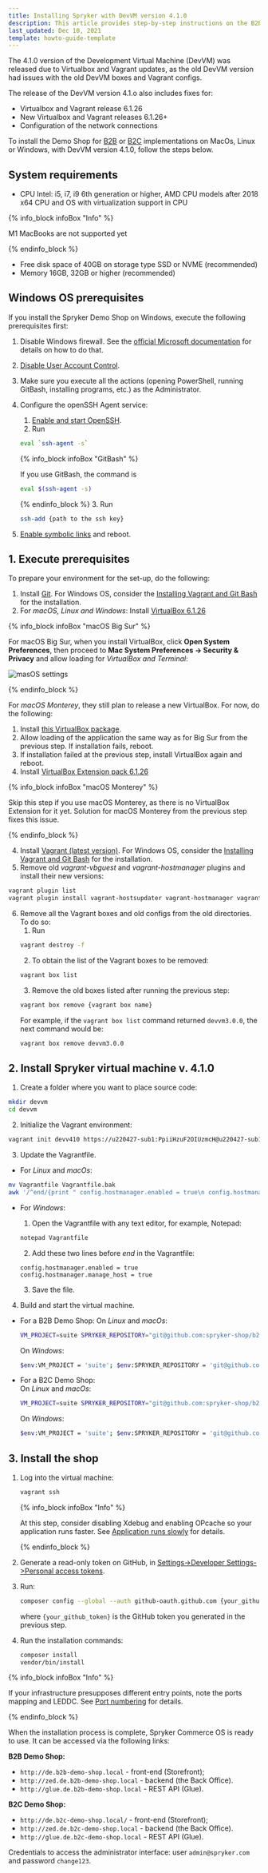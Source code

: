 ```yaml
---
title: Installing Spryker with DevVM version 4.1.0
description: This article provides step-by-step instructions on the B2B or B2C Demo Shop installation on Mac OS, Linux, and Windows with Development Virtual Machine version 4.1.0.
last_updated: Dec 10, 2021
template: howto-guide-template
---
```


The 4.1.0 version of the Development Virtual Machine (DevVM) was released due to Virtualbox and Vagrant updates, as the old DevVM version had issues with the old DevVM boxes and Vagrant configs.

The release of the DevVM version 4.1.o also includes fixes for: 

- Virtualbox and Vagrant release 6.1.26
- New Virtualbox and Vagrant releases 6.1.26+
- Configuration of the network connections

To install the Demo Shop for [B2B](/docs/scos/user/intro-to-spryker/b2b-suite.html) or [B2C](/docs/scos/user/intro-to-spryker/b2c-suite.html) implementations on MacOs, Linux or Windows, with DevVM version 4.1.0, follow the steps below.

## System requirements

- CPU Intel: i5, i7, i9 6th generation or higher, AMD CPU models after 2018 
x64 CPU and OS with virtualization support in CPU 

{% info_block infoBox "Info" %}

M1 MacBooks are not supported yet

{% endinfo_block %}

- Free disk space of 40GB on storage type SSD or NVME (recommended)
- Memory 16GB, 32GB or higher (recommended)

## Windows OS prerequisites

If you install the Spryker Demo Shop on Windows, execute the following prerequisites first:

1. Disable Windows firewall. See the [official Microsoft documentation](https://support.microsoft.com/en-us/windows/turn-microsoft-defender-firewall-on-or-off-ec0844f7-aebd-0583-67fe-601ecf5d774f) for details on how to do that.
2. [Disable User Account Control](https://articulate.com/support/article/how-to-turn-user-account-control-on-or-off-in-windows-10).
3. Make sure you execute all the actions (opening PowerShell, running GitBash, installing programs, etc.) as the Administrator.
4. Configure the openSSH Agent service:
    1. [Enable and start OpenSSH](https://dev.to/aka_anoop/how-to-enable-openssh-agent-to-access-your-github-repositories-on-windows-powershell-1ab8).
    2. Run
    ```bash
    eval `ssh-agent -s`
    ```
    {% info_block infoBox "GitBash" %}

    If you use GitBash, the command is

    ```bash
    eval $(ssh-agent -s)
    ```

    {% endinfo_block %}
    3. Run
    ```bash
    ssh-add {path to the ssh key}
    ```
5. [Enable symbolic links](https://community.perforce.com/s/article/3472) and reboot.


## 1. Execute prerequisites

To prepare your environment for the set-up, do the following:

1. Install [Git](https://git-scm.com/book/en/v2/Getting-Started-Installing-Git). For Windows OS, consider the [Installing Vagrant and Git Bash](https://www.jeevisoft.com/installing-vagrant-and-git-bash/) for the installation.
2. For _macOS, Linux and Windows_: Install [VirtualBox 6.1.26](https://download.virtualbox.org/virtualbox/6.1.26/)
   
{% info_block infoBox "macOS Big Sur" %}

For macOS Big Sur, when you install VirtualBox, click **Open System Preferences**, then proceed to **Mac System Preferences -> Security & Privacy** and allow loading for _VirtualBox and Terminal_:

![masOS settings](https://spryker.s3.eu-central-1.amazonaws.com/docs/scos/dev/setup/installing-spryker-with-vagrant/installing-spryker-with-devvm-version-4.1.0/macos-system-preferences.jpg)

{% endinfo_block %}

For _macOS Monterey_, they still plan to release a new VirtualBox. For now, do the following:
   1. Install [this VirtualBox package](https://www.virtualbox.org/download/testcase/VirtualBox-6.1.29r148140.dmg).
   2. Allow loading of the application the same way as for Big Sur from the previous step. If installation fails, reboot. 
   3. If installation failed at the previous step, install VirtualBox again and reboot.
3. Install [VirtualBox Extension pack 6.1.26](https://download.virtualbox.org/virtualbox/6.1.26/Oracle_VM_VirtualBox_Extension_Pack-6.1.26.vbox-extpack)
   
{% info_block infoBox "macOS Monterey" %}
    
Skip this step if you use macOS Monterey, as there is no VirtualBox Extension for it yet. Solution for macOS Monterey from the previous step fixes this issue.

{% endinfo_block %}
   
4. Install [Vagrant (latest version)](https://www.vagrantup.com/). For Windows OS, consider the [Installing Vagrant and Git Bash](https://www.jeevisoft.com/installing-vagrant-and-git-bash/) for the installation.
5. Remove old *vagrant-vbguest* and *vagrant-hostmanager* plugins and install their new versions:

```bash
vagrant plugin list
vagrant plugin install vagrant-hostsupdater vagrant-hostmanager vagrant-vbguest
```
6. Remove all the Vagrant boxes and old configs from the old directories. To do so:
   1. Run
    ```bash
    vagrant destroy -f
    ```
    2. To obtain the list of the Vagrant boxes to be removed:
    ```bash
    vagrant box list
    ```
    3. Remove the old boxes listed after running the previous step:
    ```bash
    vagrant box remove {vagrant box name}
    ```
    For example, if the `vagrant box list` command returned `devvm3.0.0`, the next command would be:
    ```bash
    vagrant box remove devvm3.0.0
    ```

## 2. Install Spryker virtual machine v. 4.1.0

1. Create a folder where you want to place source code:

```bash
mkdir devvm
cd devvm						
```

2. Initialize the Vagrant environment:
   
```bash
vagrant init devv410 https://u220427-sub1:PpiiHzuF2OIUzmcH@u220427-sub1.your-storagebox.de/devvm_v4.1.0.box
```
3. Update the Vagrantfile.
- For _Linux_ and _macOs_:

```bash
mv Vagrantfile Vagrantfile.bak
awk '/^end/{print " config.hostmanager.enabled = true\n config.hostmanager.manage_host = true"}1' Vagrantfile.bak > Vagrantfile
```
- For _Windows_:
    1. Open the Vagrantfile with any text editor, for example, Notepad:
    
    ```bash
    notepad Vagrantfile
    ```
    2. Add these two lines before _end_ in the Vagrantfile:
    
    ```
    config.hostmanager.enabled = true
    config.hostmanager.manage_host = true
    ```
    3. Save the file.
4. Build and start the virtual machine.
- For a B2B Demo Shop:
  On _Linux_ and _macOs_:
  ```bash
  VM_PROJECT=suite SPRYKER_REPOSITORY="git@github.com:spryker-shop/b2b-demo-shop.git" vagrant up
  ```
  On _Windows_:
  ```bash
  $env:VM_PROJECT = 'suite'; $env:SPRYKER_REPOSITORY = 'git@github.com:spryker-shop/b2b-demo-shop.git'; vagrant up
  ```
- For a B2C Demo Shop:
  <br>On _Linux_ and _macOs_:
  ```bash
  VM_PROJECT=suite SPRYKER_REPOSITORY="git@github.com:spryker-shop/b2c-demo-shop.git" vagrant up
  ```
  On _Windows_:
  ```bash
  $env:VM_PROJECT = 'suite'; $env:SPRYKER_REPOSITORY = 'git@github.com:spryker-shop/b2c-demo-shop.git'; vagrant up
  ```
## 3. Install the shop
1. Log into the virtual machine:
   ```bash
   vagrant ssh
   ```
   {% info_block infoBox "Info" %}

    At this step, consider disabling Xdebug and enabling OPcache so your application runs faster. See [Application runs slowly](/docs/scos/dev/troubleshooting/troubleshooting-spryker-in-vagrant-issues/other-spryker-in-vagrant-issues/application-runs-slowly.html) for details.

    {% endinfo_block %}
2. Generate a read-only token on GitHub, in [Settings->Developer Settings->Personal access tokens](https://github.com/settings/tokens).
3. Run:
   ```bash
   composer config --global --auth github-oauth.github.com {your_github_token}
   ```
   where `{your_github_token}` is the GitHub token you generated in the previous step.
4. Run the installation commands:
   ```bash
   composer install
   vendor/bin/install
   ```

{% info_block infoBox "Info" %}

If your infrastructure presupposes different entry points, note the ports mapping and LEDDC. See [Port numbering](https://github.com/spryker/devvm/tree/develop/saltstack#port-numbering) for details.

{% endinfo_block %}

When the installation process is complete, Spryker Commerce OS is ready to use. It can be accessed via the following links:

**B2B Demo Shop:**
* `http://de.b2b-demo-shop.local` - front-end (Storefront);
* `http://zed.de.b2b-demo-shop.local` - backend (the Back Office).
* `http://glue.de.b2b-demo-shop.local` - REST API (Glue).

**B2C Demo Shop:**
* `http://de.b2c-demo-shop.local/` - front-end (Storefront);
* `http://zed.de.b2c-demo-shop.local` - backend (the Back Office).
* `http://glue.de.b2c-demo-shop.local` - REST API (Glue).

Credentials to access the administrator interface: user `admin@spryker.com` and password `change123`.